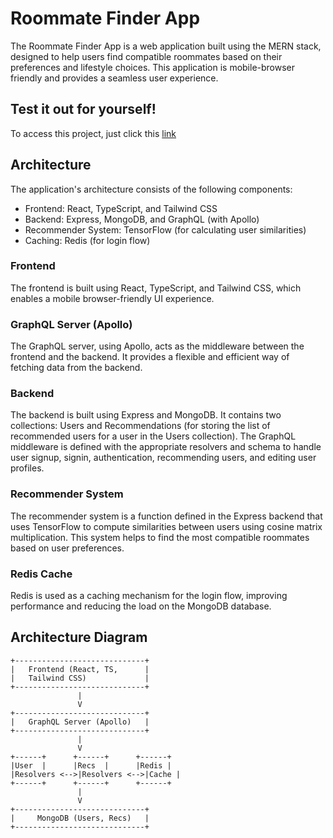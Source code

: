 # Roommate Finder App

The Roommate Finder App is a web application built using the MERN stack, designed to help users find compatible roommates based on their preferences and lifestyle choices. This application is mobile-browser friendly and provides a seamless user experience.

## Test it out for yourself!

To access this project, just click this [link](https://haeli.netlify.app)

## Architecture

The application's architecture consists of the following components:

- Frontend: React, TypeScript, and Tailwind CSS
- Backend: Express, MongoDB, and GraphQL (with Apollo)
- Recommender System: TensorFlow (for calculating user similarities)
- Caching: Redis (for login flow)

### Frontend

The frontend is built using React, TypeScript, and Tailwind CSS, which enables a mobile browser-friendly UI experience.

### GraphQL Server (Apollo)

The GraphQL server, using Apollo, acts as the middleware between the frontend and the backend. It provides a flexible and efficient way of fetching data from the backend.

### Backend

The backend is built using Express and MongoDB. It contains two collections: Users and Recommendations (for storing the list of recommended users for a user in the Users collection). The GraphQL middleware is defined with the appropriate resolvers and schema to handle user signup, signin, authentication, recommending users, and editing user profiles.

### Recommender System

The recommender system is a function defined in the Express backend that uses TensorFlow to compute similarities between users using cosine matrix multiplication. This system helps to find the most compatible roommates based on user preferences.

### Redis Cache

Redis is used as a caching mechanism for the login flow, improving performance and reducing the load on the MongoDB database.

## Architecture Diagram
```
+-----------------------------+
|   Frontend (React, TS,      |
|   Tailwind CSS)             |
+-----------------------------+
               |
               V
+-----------------------------+
|   GraphQL Server (Apollo)   |
+-----------------------------+
               |
               V
+------+      +------+      +------+
|User  |      |Recs  |      |Redis |
|Resolvers <-->|Resolvers <-->|Cache |
+------+      +------+      +------+
               |
               V
+-----------------------------+
|     MongoDB (Users, Recs)   |
+-----------------------------+
```
